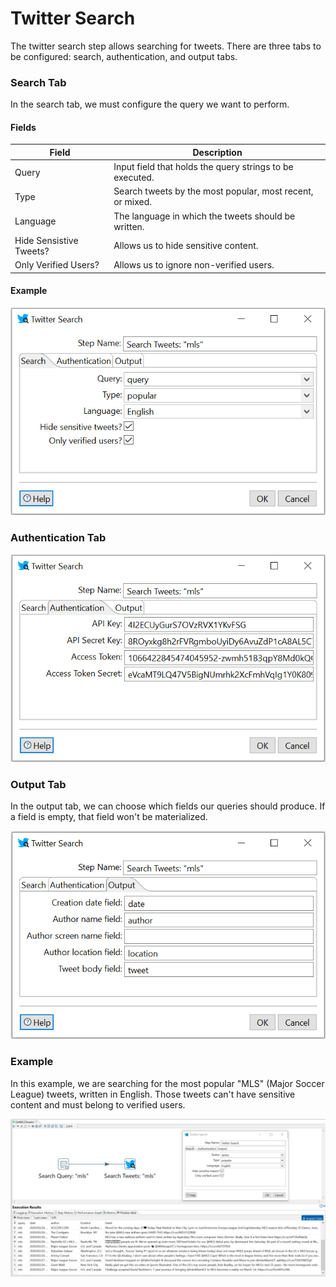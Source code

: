 # Twitter Search
The twitter search step allows searching for tweets. 
There are three tabs to be configured: search, authentication, and output tabs.

### Search Tab
In the search tab, we must configure the query we want to perform.

#### Fields
Field  | Description
------------- | -------------
Query  |  Input field that holds the query strings to be executed.
Type  |  Search tweets by the most popular, most recent, or mixed.
Language  | The language in which the tweets should be written.
Hide Sensistive Tweets?  | Allows us to hide sensitive content. 
Only Verified Users?  |  Allows us to ignore non-verified users.

#### Example

![alt text](https://github.com/LeonardoCoelho71950/pdi-twitter-plugin/blob/master/docs/screenshots/search-tab.png "Search Tab configuration")

### Authentication Tab

![alt text](https://github.com/LeonardoCoelho71950/pdi-twitter-plugin/blob/master/docs/screenshots/auth-tab.png "Authentication Tab configuration")

### Output Tab
In the output tab, we can choose which fields our queries should produce. If a field is empty, that field won't be materialized. 

![alt text](https://github.com/LeonardoCoelho71950/pdi-twitter-plugin/blob/master/docs/screenshots/output-tab.png "Output Tab configuration")

### Example
In this example, we are searching for the most popular "MLS" (Major Soccer League) tweets, written in English. Those tweets can't have sensitive content and must belong to verified users.

![alt text](https://github.com/LeonardoCoelho71950/pdi-twitter-plugin/blob/master/docs/screenshots/example.png "Search MLS related tweets.")
